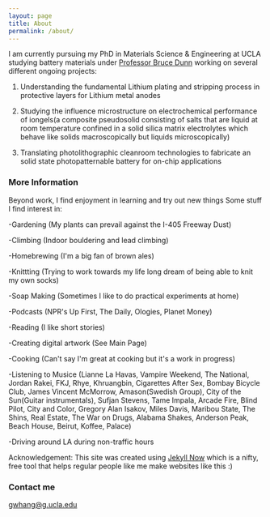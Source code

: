 ```yaml
---
layout: page
title: About
permalink: /about/
---
```

I am currently pursuing my PhD in Materials Science & Engineering at UCLA studying battery materials under [Professor Bruce Dunn](https://scholar.google.com/citations?user=EbwiqDkAAAAJ&hl=en) working on several different ongoing projects:

1) Understanding the fundamental Lithium plating and stripping process in protective layers for Lithium metal anodes

2) Studying the influence microstructure on electrochemical performance of iongels(a composite pseudosolid consisting of salts that are liquid at room temperature confined in a solid silica matrix electrolytes which behave like solids macroscopically but liquids microscopically)

3) Translating photolithographic cleanroom technologies to fabricate an solid state photopatternable battery for on-chip applications


### More Information

Beyond work, I find enjoyment in learning and try out new things
Some stuff I find interest in:

-Gardening (My plants can prevail against the I-405 Freeway Dust)

-Climbing (Indoor bouldering and lead climbing)

-Homebrewing (I'm a big fan of brown ales)

-Knittting (Trying to work towards my life long dream of being able to knit my own socks)

-Soap Making (Sometimes I like to do practical experiments at home)

-Podcasts (NPR's Up First, The Daily, Ologies, Planet Money)

-Reading (I like short stories)

-Creating digital artwork (See Main Page)

-Cooking (Can't say I'm great at cooking but it's a work in progress)

-Listening to Musice (Lianne La Havas, Vampire Weekend, The National, Jordan Rakei, FKJ, Rhye, Khruangbin, Cigarettes After Sex, Bombay Bicycle Club, James Vincent McMorrow, Amason(Swedish Group), City of the Sun(Guitar instrumentals), Sufjan Stevens, Tame Impala, Arcade Fire, Blind Pilot, City and Color, Gregory Alan Isakov, Miles Davis, Maribou State, The Shins, Real Estate, The War on Drugs, Alabama Shakes, Anderson Peak, Beach House, Beirut, Koffee, Palace)

-Driving around LA during non-traffic hours


Acknowledgement: This site was created using [Jekyll Now](http://www.jekyllnow.com/) which is a nifty, free tool that helps regular people like me make websites like this :)

### Contact me

[gwhang@g.ucla.edu](mailto:gwhang@g.ucla.edu)
